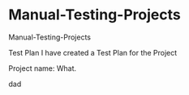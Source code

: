 # Manual-Testing-Projects
Manual-Testing-Projects

Test Plan
I have created a Test Plan for the Project

Project name: 
What.

dad


